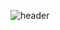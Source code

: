 ![header](https://capsule-render.vercel.app/api?type=rect&color=gradient&customColorList=3&height=150&section=header&text=%20asdf%20&height=300&fontSize=100&textBg=true)

